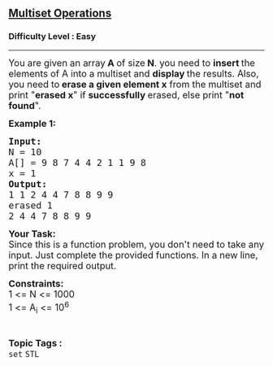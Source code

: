 <h2><a href="https://practice.geeksforgeeks.org/problems/multiset-operations/1?page=1&category[]=set&sortBy=submissions">Multiset Operations</a></h2><h3>Difficulty Level : Easy</h3><hr><div class="problems_problem_content__Xm_eO"><p><span style="font-size:18px">You are given an array<strong> A </strong>of size<strong> N</strong>. you need to <strong>insert </strong>the elements of A into a multiset and <strong>display </strong>the results. Also, you need to<strong> erase a given element x</strong> from the multiset and print "<strong>erased x</strong>" if <strong>successfully </strong>erased, else print "<strong>not found</strong>".</span></p>

<p><span style="font-size:18px"><strong>Example 1:</strong></span></p>

<pre><span style="font-size:18px"><strong>Input:</strong>
N = 10
A[] = 9 8 7 4 4 2 1 1 9 8
x = 1
<strong>Output:</strong> 
1 1 2 4 4 7 8 8 9 9
erased 1
2 4 4 7 8 8 9 9</span>
</pre>

<p><span style="font-size:18px"><strong>Your Task:</strong><br>
Since this is a function problem, you don't need to take any input. Just complete the provided functions. In a new line, print the required output.</span></p>

<p><span style="font-size:18px"><strong>Constraints:</strong><br>
1 &lt;= N &lt;= 1000<br>
1 &lt;= A<sub>i</sub> &lt;= 10<sup>6</sup></span></p>
</div><br><p><span style=font-size:18px><strong>Topic Tags : </strong><br><code>set</code>&nbsp;<code>STL</code>&nbsp;